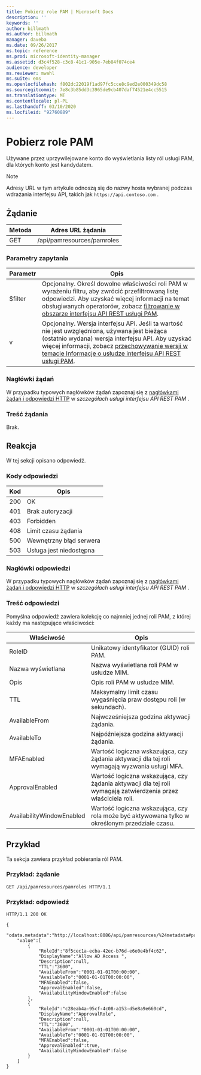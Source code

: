 ```yaml
---
title: Pobierz role PAM | Microsoft Docs
description: ''
keywords: ''
author: billmath
ms.author: billmath
manager: daveba
ms.date: 09/26/2017
ms.topic: reference
ms.prod: microsoft-identity-manager
ms.assetid: d3c4f528-c3c8-41c1-905e-7eb84f074ce4
audience: developer
ms.reviewer: mwahl
ms.suite: ems
ms.openlocfilehash: f802dc22019f1ad97fc5cce8c9ed2e000349dc58
ms.sourcegitcommit: 7e8c3b85dd3c3965de9cb407daf74521e4cc5515
ms.translationtype: MT
ms.contentlocale: pl-PL
ms.lasthandoff: 03/10/2020
ms.locfileid: "92760889"
---
```

# <a name="get-pam-roles"></a>Pobierz role PAM
Używane przez uprzywilejowane konto do wyświetlania listy ról usługi PAM, dla których konto jest kandydatem.

>[!NOTE]
>Adresy URL w tym artykule odnoszą się do nazwy hosta wybranej podczas wdrażania interfejsu API, takich jak `https://api.contoso.com` .

## <a name="request"></a>Żądanie

Metoda  |Adres URL żądania  
---------|---------
GET     |/api/pamresources/pamroles

### <a name="query-parameters"></a>Parametry zapytania

Parametr | Opis
----------|--------------
$filter | Opcjonalny. Określ dowolne właściwości roli PAM w wyrażeniu filtru, aby zwrócić przefiltrowaną listę odpowiedzi. Aby uzyskać więcej informacji na temat obsługiwanych operatorów, zobacz [filtrowanie w obszarze interfejsu API REST usługi PAM](privileged-access-management-rest-api-service-details.md#filtering).
v | Opcjonalny. Wersja interfejsu API. Jeśli ta wartość nie jest uwzględniona, używana jest bieżąca (ostatnio wydana) wersja interfejsu API. Aby uzyskać więcej informacji, zobacz [przechowywanie wersji w temacie Informacje o usłudze interfejsu API REST usługi PAM](privileged-access-management-rest-api-service-details.md#versioning).

### <a name="request-headers"></a>Nagłówki żądań
W przypadku typowych nagłówków żądań zapoznaj się z [nagłówkami żądań i odpowiedzi HTTP](privileged-access-management-rest-api-service-details.md#http-request-and-response-headers) w *szczegółach usługi interfejsu API REST PAM* .

### <a name="request-body"></a>Treść żądania
Brak.

## <a name="response"></a>Reakcja
W tej sekcji opisano odpowiedź.

### <a name="response-codes"></a>Kody odpowiedzi

Kod  |Opis  
---------|---------
200 | OK
401 | Brak autoryzacji
403 | Forbidden
408 | Limit czasu żądania   
500 | Wewnętrzny błąd serwera
503 | Usługa jest niedostępna

### <a name="response-headers"></a>Nagłówki odpowiedzi
W przypadku typowych nagłówków żądań zapoznaj się z [nagłówkami żądań i odpowiedzi HTTP](privileged-access-management-rest-api-service-details.md#http-request-and-response-headers) w *szczegółach usługi interfejsu API REST PAM* .

### <a name="response-body"></a>Treść odpowiedzi
Pomyślna odpowiedź zawiera kolekcję co najmniej jednej roli PAM, z której każdy ma następujące właściwości:

Właściwość | Opis
--------|-------------
RoleID | Unikatowy identyfikator (GUID) roli PAM.
Nazwa wyświetlana | Nazwa wyświetlana roli PAM w usłudze MIM.
Opis | Opis roli PAM w usłudze MIM.
TTL | Maksymalny limit czasu wygaśnięcia praw dostępu roli (w sekundach).
AvailableFrom | Najwcześniejsza godzina aktywacji żądania.
AvailableTo | Najpóźniejsza godzina aktywacji żądania.
MFAEnabled | Wartość logiczna wskazująca, czy żądania aktywacji dla tej roli wymagają wyzwania usługi MFA.
ApprovalEnabled | Wartość logiczna wskazująca, czy żądania aktywacji dla tej roli wymagają zatwierdzenia przez właściciela roli.
AvailabilityWindowEnabled | Wartość logiczna wskazująca, czy rola może być aktywowana tylko w określonym przedziale czasu.

## <a name="example"></a>Przykład
Ta sekcja zawiera przykład pobierania ról PAM.

### <a name="example-request"></a>Przykład: żądanie

```
GET /api/pamresources/pamroles HTTP/1.1
```

### <a name="example-response"></a>Przykład: odpowiedź

```
HTTP/1.1 200 OK

{
    "odata.metadata":"http://localhost:8086/api/pamresources/%24metadata#pamroles",
    "value":[
        {
            "RoleId":"8f5cec1a-ecba-42ec-b76d-e6e0e4bf4c62",
            "DisplayName":"Allow AD Access ",
            "Description":null,
            "TTL":"3600",
            "AvailableFrom":"0001-01-01T00:00:00",
            "AvailableTo":"0001-01-01T00:00:00",
            "MFAEnabled":false,
            "ApprovalEnabled":false,
            "AvailabilityWindowEnabled":false
        },
        {
            "RoleId":"c28eab4a-95cf-4c08-a153-d5e8a9e660cd",
            "DisplayName":"ApprovalRole",
            "Description":null,
            "TTL":"3600",
            "AvailableFrom":"0001-01-01T00:00:00",
            "AvailableTo":"0001-01-01T00:00:00",
            "MFAEnabled":false,
            "ApprovalEnabled":true,
            "AvailabilityWindowEnabled":false
        }
    ]
}
```       
